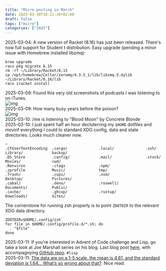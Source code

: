 ```yaml
---
title: "Micro posting in March"
date: 2025-03-30T18:11:26+02:00
draft: false
tags: ["micro"]
categories: ["2025"]
---
```


<a href="#" style="text-decoration: none;">2025-03-04</a>: A new version of Racket (8.16) has just been released. There's now full support for Student t distribution. Easy upgrade (pending a minor issue with Homebrew installed libzmq):

```shell
brew upgrade
raco pkg migrate 8.15
rm -rf ~/Library/Racket/8.15
cp /opt/homebrew/Cellar/zeromq/4.3.5_1/lib/libzmq.5.dylib ~/Library/Racket/8.16/lib
raco iracket install
```

<a href="#" style="text-decoration: none;">2025-03-09</a>: Found this very old screenshots of podcasts I was listening to on iTunes.<br>![img](/img/2020-06-13-11-14-56.png)<br>
<a href="#" style="text-decoration: none;">2025-03-09</a>: How many busy years before the poison?<br>![img](/img/2020-01-10-14-21-27.png)<br>
<a href="#" style="text-decoration: none;">2025-03-10</a>: /me is listening to "Blood Moon" by Concrete Blonde<br>
<a href="#" style="text-decoration: none;">2025-03-10</a>: I just spent half an hour decluterring my `$HOME` dotfiles and movinf everything I could to standard XDG config, data and state directories. Looks much cleaner now.

```shell
~
.CFUserTextEncoding  .cargo/              .local/              .ssh/                Library/             backup/
.DS_Store            .config/             .mail/               .stack/              Movies/              cwd/
.Renviron            .ctags               .npm/                .zprofile            Music/               tmp/
.Trash/              .cups/               .nvm/                Desktop/             Pictures/
.cabal/              .deno/               .roswell/            Documents/           Public/
.cache/              .ghcup/              .rustup/             Downloads/           Sites/
```

The cornerstone for running zsh properly is to point `ZDOTDIR` to the relevant XDG data directory.

```shell
ZDOTDIR=$HOME/.config/zsh
for file in $HOME/.config/profile.d/*.sh; do
  . "$file"
done
```

<a href="#" style="text-decoration: none;">2025-03-11</a>: If you're interested in Advent of Code challenge and Lisp, go take a look at Joe Marshall series on his blog. Last blog post [here](https://funcall.blogspot.com/2025/03/advent-of-code-2024-day-25.html), with accompagnying [GitHub repo](https://github.com/jrm-code-project/Advent2024). `#lisp`<br>
<a href="#" style="text-decoration: none;">2025-03-11</a>: [The data are on a 1-5 scale, the mean is 4.61, and the standard deviation is 1.64... What’s so wrong about that?](https://statmodeling.stat.columbia.edu/2024/04/19/the-data-are-on-a-1-5-scale-the-mean-is-4-61-and-the-standard-deviation-is-1-64-whats-so-wrong-about-that/): Nice read.<br>
